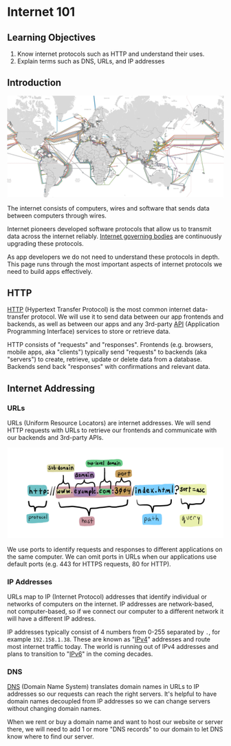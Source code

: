 # Internet 101

## Learning Objectives

1. Know internet protocols such as HTTP and understand their uses.
2. Explain terms such as DNS, URLs, and IP addresses 

## Introduction

![Global map of submarine internet cables. Source: Ars Technica](<../assets/cable-map.png>)

The internet consists of computers, wires and software that sends data between computers through wires.

Internet pioneers developed software protocols that allow us to transmit data across the internet reliably. <a href="https://www.ietf.org/" target="_blank">Internet governing bodies</a> are continuously upgrading these protocols.

As app developers we do not need to understand these protocols in depth. This page runs through the most important aspects of internet protocols we need to build apps effectively.

## HTTP

<a href="https://developer.mozilla.org/en-US/docs/Web/HTTP/Overview" target="_blank">HTTP</a> (Hypertext Transfer Protocol) is the most common internet data-transfer protocol. We will use it to send data between our app frontends and backends, as well as between our apps and any 3rd-party <a href="https://www.mulesoft.com/resources/api/what-is-an-api" target="_blank">API</a> (Application Programming Interface) services to store or retrieve data.

HTTP consists of "requests" and "responses". Frontends (e.g. browsers, mobile apps, aka "clients") typically send "requests" to backends (aka "servers") to create, retrieve, update or delete data from a database. Backends send back "responses" with confirmations and relevant data.

## Internet Addressing

### URLs

URLs (Uniform Resource Locators) are internet addresses. We will send HTTP requests with URLs to retrieve our frontends and communicate with our backends and 3rd-party APIs.

![A URL consists of these key components. Source: Rocket Academy](<../assets/url.jpg>)

We use ports to identify requests and responses to different applications on the same computer. We can omit ports in URLs when our applications use default ports (e.g. 443 for HTTPS requests, 80 for HTTP).

### IP Addresses

URLs map to IP (Internet Protocol) addresses that identify individual or networks of computers on the internet. IP addresses are network-based, not computer-based, so if we connect our computer to a different network it will have a different IP address.

IP addresses typically consist of 4 numbers from 0-255 separated by `.`, for example `192.158.1.38`. These are known as "<a href="https://en.wikipedia.org/wiki/IPv4" target="_blank">IPv4</a>" addresses and route most internet traffic today. The world is running out of IPv4 addresses and plans to transition to "<a href="https://en.wikipedia.org/wiki/IPv6_address" target="_blank">IPv6</a>" in the coming decades.

### DNS

<a href="https://www.cloudflare.com/en-gb/learning/dns/what-is-dns/" target="_blank">DNS</a> (Domain Name System) translates domain names in URLs to IP addresses so our requests can reach the right servers. It's helpful to have domain names decoupled from IP addresses so we can change servers without changing domain names.&#x20;

When we rent or buy a domain name and want to host our website or server there, we will need to add 1 or more "DNS records" to our domain to let DNS know where to find our server.
